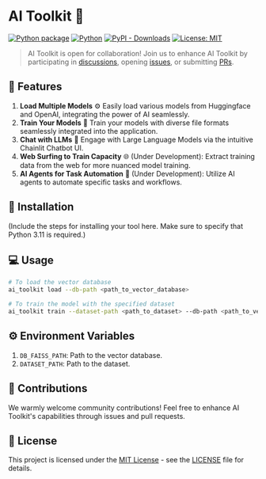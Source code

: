 # AI Toolkit 🌟

[![Python package](https://img.shields.io/pypi/v/ai_toolkit)](https://pypi.org/project/ai_toolkit/)
[![Python](https://img.shields.io/pypi/pyversions/ai_toolkit.svg?maxAge=2592000)](https://pypi.python.org/pypi/ai_toolkit/) 
[![PyPI - Downloads](https://img.shields.io/pypi/dm/ai_toolkit)](https://pypi.org/project/ai_toolkit/)
[![License: MIT](https://img.shields.io/github/license/siva-nagendra/ai_toolkit)](https://github.com/siva-nagendra/ai_toolkit/blob/main/LICENSE)

> AI Toolkit is open for collaboration! Join us to enhance AI Toolkit by participating in [discussions](https://github.com/siva-nagendra/ai_toolkit/discussions), opening [issues](https://github.com/siva-nagendra/ai_toolkit/issues/new/choose), or submitting [PRs](https://github.com/siva-nagendra/ai_toolkit/pulls).

## 🚀 Features

1. **Load Multiple Models** :gear: Easily load various models from Huggingface and OpenAI, integrating the power of AI seamlessly.
2. **Train Your Models** :brain: Train your models with diverse file formats seamlessly integrated into the application.
3. **Chat with LLMs** :speech_balloon: Engage with Large Language Models via the intuitive Chainlit Chatbot UI.
4. **Web Surfing to Train Capacity** :globe_with_meridians: (Under Development): Extract training data from the web for more nuanced model training.
5. **AI Agents for Task Automation** :robot: (Under Development): Utilize AI agents to automate specific tasks and workflows.

## 🔧 Installation

(Include the steps for installing your tool here. Make sure to specify that Python 3.11 is required.)

## 💻 Usage

```sh
# To load the vector database
ai_toolkit load --db-path <path_to_vector_database>

# To train the model with the specified dataset
ai_toolkit train --dataset-path <path_to_dataset> --db-path <path_to_vector_database>
```

## ⚙️ Environment Variables

1. `DB_FAISS_PATH`: Path to the vector database. 
2. `DATASET_PATH`: Path to the dataset.

## 🤝 Contributions

We warmly welcome community contributions! Feel free to enhance AI Toolkit's capabilities through issues and pull requests.

## 📜 License

This project is licensed under the [MIT License](https://github.com/siva-nagendra/ai_toolkit/blob/main/LICENSE) - see the [LICENSE](https://github.com/siva-nagendra/ai_toolkit/blob/main/LICENSE) file for details.

